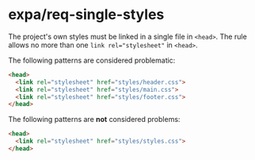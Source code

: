 # expa/req-single-styles

The project's own styles must be linked in a single file in `<head>`. 
The rule allows no more than one `link rel="stylesheet"` in `<head>`.

The following patterns are considered problematic:
```html
<head>
  <link rel="stylesheet" href="styles/header.css">
  <link rel="stylesheet" href="styles/main.css">
  <link rel="stylesheet" href="styles/footer.css">
</head>
```

The following patterns are **not** considered problems:
```html
<head>
  <link rel="stylesheet" href="styles/styles.css">
</head>
```
